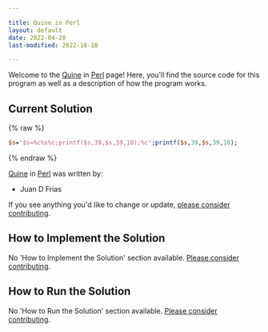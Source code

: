 ```yaml
---

title: Quine in Perl
layout: default
date: 2022-04-28
last-modified: 2022-10-10

---
```


Welcome to the [Quine](https://sampleprograms.io/projects/quine) in [Perl](https://sampleprograms.io/languages/perl) page! Here, you'll find the source code for this program as well as a description of how the program works.

## Current Solution

{% raw %}

```perl
$s='$s=%c%s%c;printf($s,39,$s,39,10);%c';printf($s,39,$s,39,10);
```

{% endraw %}

[Quine](https://sampleprograms.io/projects/quine) in [Perl](https://sampleprograms.io/languages/perl) was written by:

- Juan D Frias

If you see anything you'd like to change or update, [please consider contributing](https://github.com/TheRenegadeCoder/sample-programs).

## How to Implement the Solution

No 'How to Implement the Solution' section available. [Please consider contributing](https://github.com/TheRenegadeCoder/sample-programs-website).

## How to Run the Solution

No 'How to Run the Solution' section available. [Please consider contributing](https://github.com/TheRenegadeCoder/sample-programs-website).